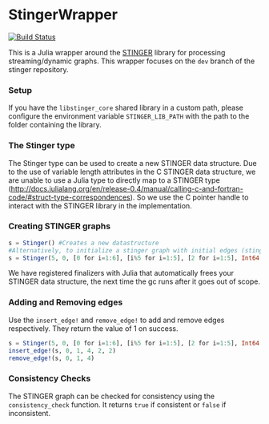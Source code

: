 # StingerWrapper

[![Build Status](https://travis-ci.org/rohitvarkey/StingerWrapper.jl.svg?branch=master)](https://travis-ci.org/rohitvarkey/StingerWrapper.jl)

This is a Julia wrapper around the [STINGER](https://github.com/stingergraph/stinger) library for processing streaming/dynamic graphs. This wrapper focuses on the `dev` branch of the stinger repository.

### Setup

If you have the `libstinger_core` shared library in a custom path, please configure
the environment variable `STINGER_LIB_PATH` with the path to the folder containing the
library.

### The Stinger type
The Stinger type can be used to create a new STINGER data structure. Due to the
use of variable length attributes in the C STINGER data structure, we are unable
to use a Julia type to directly map to a STINGER type (http://docs.julialang.org/en/release-0.4/manual/calling-c-and-fortran-code/#struct-type-correspondences).
So we use the C pointer handle to interact with the STINGER library in the implementation.

### Creating STINGER graphs

```julia
s = Stinger() #Creates a new datastructure
#Alternatively, to initialize a stinger graph with initial edges (stinger_set_initial_edges)
s = Stinger(5, 0, [0 for i=1:6], [i%5 for i=1:5], [2 for i=1:5], Int64[], Int64[], -2)
```

We have registered finalizers with Julia that automatically frees your STINGER
data structure, the next time the gc runs after it goes out of scope.

### Adding and Removing edges

Use the `insert_edge!` and `remove_edge!` to add and remove edges respectively.
They return the value of 1 on success.

```julia
s = Stinger(5, 0, [0 for i=1:6], [i%5 for i=1:5], [2 for i=1:5], Int64[], Int64[], -2)
insert_edge!(s, 0, 1, 4, 2, 2)
remove_edge!(s, 0, 1, 4)
```

### Consistency Checks

The STINGER graph can be checked for consistency using the `consistency_check`
function. It returns `true` if consistent or `false` if inconsistent.
